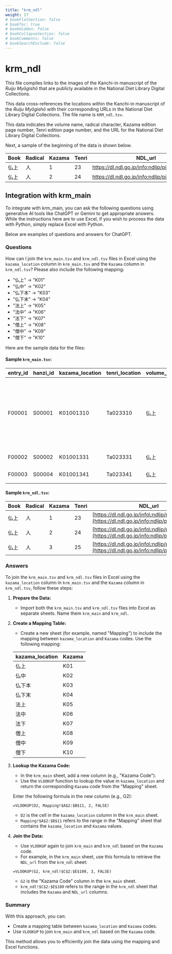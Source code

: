 ```yaml
---
title: "krm_ndl"
weight: 17
# bookFlatSection: false
# bookToc: true
# bookHidden: false
# bookCollapseSection: false
# bookComments: false
# bookSearchExclude: false
---
```

# krm_ndl


This file compiles links to the images of the Kanchi-in manuscript of the *Ruiju Myōgishō* that are publicly available in the National Diet Library Digital Collections.

This data cross-references the locations within the Kanchi-in manuscript of the *Ruiju Myōgishō* with their corresponding URLs in the National Diet Library Digital Collections. The file name is `KRM_ndl.tsv`.


This data indicates the volume name, radical character, Kazama edition page number, Tenri edition page number, and the URL for the National Diet Library Digital Collections.

Next, a sample of the beginning of the data is shown below.


| Book | Radical | Kazama | Tenri | NDL_url                                       |
|------|---------|--------|-------|-----------------------------------------------|
| 仏上   | 人       | 1      | 23    | https://dl.ndl.go.jp/info:ndljp/pid/2586891/6 |
| 仏上   | 人       | 2      | 24    | https://dl.ndl.go.jp/info:ndljp/pid/2586891/7 |



## Integration with krm_main

To integrate with krm_main, you can ask the following questions using generative AI tools like ChatGPT or Gemini to get appropriate answers. While the instructions here are to use Excel, if you wish to process the data with Python, simply replace Excel with Python.

Below are examples of questions and answers for ChatGPT.


### Questions

How can I join the `krm_main.tsv` and `krm_ndl.tsv` files in Excel using the `kazama_location` column in `krm_main.tsv` and the `Kazama` column in `krm_ndl.tsv`? Please also include the following mapping:

* "仏上" → "K01"
* "仏中" → "K02"
* "仏下本" → "K03"
* "仏下末" → "K04"
* "法上" → "K05"
* "法中" → "K06"
* "法下" → "K07"
* "僧上" → "K08"
* "僧中" → "K09"
* "僧下" → "K10"

Here are the sample data for the files:

#### Sample `krm_main.tsv`:

| entry\_id | hanzi\_id | kazama\_location | tenri\_location | volume\_name | radical\_name | volume\_radical\_index | hanzi\_entry | original\_entry | definition                         |
| --------- | --------- | ---------------- | --------------- | ------------ | ------------- | ---------------------- | ------------ | --------------- | ---------------------------------- |
| F00001    | S00001    | K01001310        | Ta023310        | 仏上           | 人             | v1#1                   | 人            | 〇               | 音仁（LV）「ニン」　ヒト（HL）　ワレ（LL）　サネ　マホル　ユク |
| F00002    | S00002    | K01001331        | Ta023331        | 仏上           | 人             | v1#1                   | 一／人          | 〇／〇             | ヒトリ（LH\_）                          |
| F00003    | S00004    | K01001341        | Ta023341        | 仏上           | 人             | v1#1                   | 二／人          | 〇／〇             | フタリ（HHL）                           |

#### Sample `krm_ndl.tsv`:

| Book | Radical | Kazama | Tenri | NDL\_url                                                                                        |
| ---- | ------- | ------ | ----- | ----------------------------------------------------------------------------------------------- |
| 仏上   | 人       | 1      | 23    | [https://dl.ndl.go.jp/info\:ndljp/pid/2586891/6](https://dl.ndl.go.jp/info:ndljp/pid/2586891/6) |
| 仏上   | 人       | 2      | 24    | [https://dl.ndl.go.jp/info\:ndljp/pid/2586891/7](https://dl.ndl.go.jp/info:ndljp/pid/2586891/7) |
| 仏上   | 人       | 3      | 25    | [https://dl.ndl.go.jp/info\:ndljp/pid/2586891/7](https://dl.ndl.go.jp/info:ndljp/pid/2586891/7) |

### Answers

To join the `krm_main.tsv` and `krm_ndl.tsv` files in Excel using the `kazama_location` column in `krm_main.tsv` and the `Kazama` column in `krm_ndl.tsv`, follow these steps:

1. **Prepare the Data:**

   * Import both the `krm_main.tsv` and `krm_ndl.tsv` files into Excel as separate sheets. Name them `krm_main` and `krm_ndl`.

2. **Create a Mapping Table:**

   * Create a new sheet (for example, named "Mapping") to include the mapping between `kazama_location` and `Kazama` codes. Use the following mapping:

   | kazama\_location | Kazama |
   | ---------------- | ------ |
   | 仏上               | K01    |
   | 仏中               | K02    |
   | 仏下本              | K03    |
   | 仏下末              | K04    |
   | 法上               | K05    |
   | 法中               | K06    |
   | 法下               | K07    |
   | 僧上               | K08    |
   | 僧中               | K09    |
   | 僧下               | K10    |

3. **Lookup the Kazama Code:**

   * In the `krm_main` sheet, add a new column (e.g., "Kazama Code").
   * Use the `VLOOKUP` function to lookup the value in `kazama_location` and return the corresponding `Kazama` code from the "Mapping" sheet.

   Enter the following formula in the new column (e.g., G2):

   ```
   =VLOOKUP(D2, Mapping!$A$2:$B$11, 2, FALSE)
   ```

   * `D2` is the cell in the `kazama_location` column in the `krm_main` sheet.
   * `Mapping!$A$2:$B$11` refers to the range in the "Mapping" sheet that contains the `kazama_location` and `Kazama` values.

4. **Join the Data:**

   * Use `VLOOKUP` again to join `krm_main` and `krm_ndl` based on the `Kazama` code.
   * For example, in the `krm_main` sheet, use this formula to retrieve the `NDL_url` from the `krm_ndl` sheet:

   ```
   =VLOOKUP(G2, krm_ndl!$C$2:$E$100, 3, FALSE)
   ```

   * `G2` is the "Kazama Code" column in the `krm_main` sheet.
   * `krm_ndl!$C$2:$E$100` refers to the range in the `krm_ndl` sheet that includes the `Kazama` and `NDL_url` columns.

### Summary

With this approach, you can:

* Create a mapping table between `kazama_location` and `Kazama` codes.
* Use `VLOOKUP` to join `krm_main` and `krm_ndl` based on the `Kazama` code.

This method allows you to efficiently join the data using the mapping and Excel functions.
